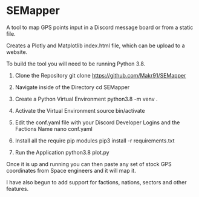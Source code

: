 # SEMapper
A tool to map GPS points input in a Discord message board or from a static file. 

Creates a Plotly and Matplotlib index.html file, which can be upload to a website.


To build the tool you will need to be running Python 3.8.


1) Clone the Repository 
    git clone https://github.com/Makr91/SEMapper

2) Navigate inside of the Directory
    cd SEMapper

3) Create a Python Virtual Environment
    python3.8 -m venv .

4) Activate the Virtual Environment
    source bin/activate

5) Edit the conf.yaml file with your Discord Developer Logins and the Factions Name
    nano conf.yaml

6) Install all the require pip modules
    pip3 install -r requirements.txt

7) Run the Application
    python3.8 plot.py


Once it is up and running you can then paste any set of stock GPS coordinates from Space engineers and it will map it. 


I have also begun to add support for factions, nations, sectors and other features.

